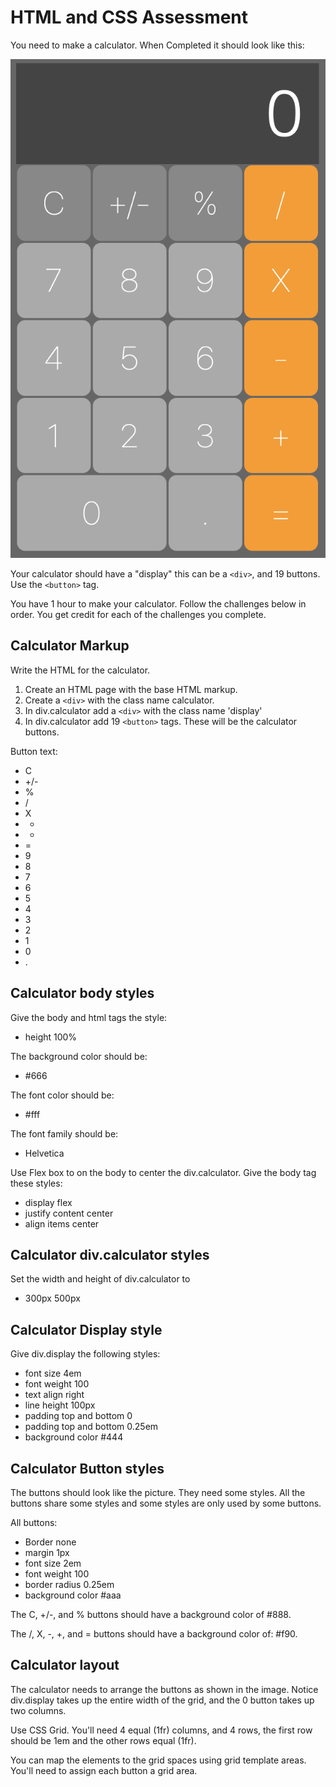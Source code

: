 # HTML and CSS Assessment

You need to make a calculator. When Completed it should look like this: 

![calculator](calculator.png)

Your calculator should have a "display" this can be a `<div>`, and 19 buttons. Use the `<button>` tag. 

You have 1 hour to make your calculator. Follow the challenges below in order. You get credit for each of the challenges you complete. 

## Calculator Markup

Write the HTML for the calculator. 

1. Create an HTML page with the base HTML markup. 
2. Create a `<div>` with the class name calculator. 
3. In div.calculator add a `<div>` with the class name 'display'
4. In div.calculator add 19 `<button>` tags. These will be the calculator buttons.

Button text: 

- C
- +/-
- %
- /
- X
- -
- +
- =
- 9
- 8
- 7
- 6
- 5
- 4
- 3
- 2
- 1
- 0
- .

## Calculator body styles

Give the body and html tags the style: 

- height 100%

The background color should be: 

- #666

The font color should be: 

- #fff

The font family should be: 

- Helvetica

Use Flex box to on the body to center the div.calculator. Give the body tag these styles: 

- display flex
- justify content center
- align items center 

## Calculator div.calculator styles

Set the width and height of div.calculator to

- 300px 500px

## Calculator Display style

Give div.display the following styles: 

- font size 4em
- font weight 100
- text align right
- line height 100px
- padding top and bottom 0 
- padding top and bottom 0.25em
- background color #444

## Calculator Button styles 

The buttons should look like the picture. They need some styles. All the buttons share some styles and some styles are only used by some buttons. 

All buttons: 

- Border none
- margin 1px
- font size 2em
- font weight 100
- border radius 0.25em
- background color #aaa

The C, +/-, and % buttons should have a background color of #888. 

The /, X, -, +, and = buttons should have a background color of: #f90.

## Calculator layout 

The calculator needs to arrange the buttons as shown in the image. Notice div.display takes up the entire width of the grid, and the 0 button takes up two columns. 

Use CSS Grid. You'll need 4 equal (1fr) columns, and 4 rows, the first row should be 1em and the other rows equal (1fr).

You can map the elements to the grid spaces using grid template areas. You'll need to assign each button a grid area. 